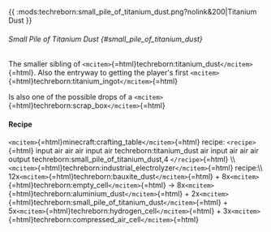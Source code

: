 {{ :mods:techreborn:small_pile_of_titanium_dust.png?nolink&200\|Titanium
Dust }}

###### Small Pile of Titanium Dust {#small_pile_of_titanium_dust}

The smaller sibling of
`<mcitem>`{=html}techreborn:titanium_dust`</mcitem>`{=html}. Also the
entryway to getting the player\'s first
`<mcitem>`{=html}techreborn:titanium_ingot`</mcitem>`{=html}

Is also one of the possible drops of a
`<mcitem>`{=html}techreborn:scrap_box`</mcitem>`{=html}

#### Recipe

`<mcitem>`{=html}minecraft:crafting_table`</mcitem>`{=html} recipe:
`<recipe>`{=html} input air air air input air techreborn:titanium_dust
air input air air air output techreborn:small_pile_of_titanium_dust,4
`</recipe>`{=html} \\\\
`<mcitem>`{=html}techreborn:industrial_electrolyzer`</mcitem>`{=html}
recipe:\\\\
12x`<mcitem>`{=html}techreborn:bauxite_dust`</mcitem>`{=html} +
8x`<mcitem>`{=html}techreborn:empty_cell`</mcitem>`{=html} -\>
8x`<mcitem>`{=html}techreborn:aluminium_dust`</mcitem>`{=html} +
2x`<mcitem>`{=html}techreborn:small_pile_of_titanium_dust`</mcitem>`{=html} +
5x`<mcitem>`{=html}techreborn:hydrogen_cell`</mcitem>`{=html} +
3x`<mcitem>`{=html}techreborn:compressed_air_cell`</mcitem>`{=html}
